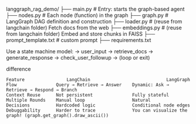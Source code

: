 





langgraph_rag_demo/
├── main.py               # Entry: starts the graph-based agent
├── nodes.py              # Each node (function) in the graph
├── graph.py              # LangGraph DAG definition and construction
├── loader.py             # (reuse from langchain folder) Fetch docs from the web
├── embeddings.py         # (reuse from langchain folder) Embed and store chunks in FAISS
├── prompt_template.txt   # custom prompt
├── requirements.txt



Use a state machine model:
→ user_input → retrieve_docs → generate_response → check_user_followup → (loop or exit)

difference

```
Feature	               LangChain	                         LangGraph
Flow	           Query → Retrieve → Answer	Dynamic: Ask → Retrieve → Respond → Branch
Context Reuse	   Not persistent	            Fully stateful
Multiple Rounds	   Manual loop	                Natural
Decisions	       Hardcoded logic	            Conditional node edges
Debuggability	   Harder to trace	            You can visualize the graph! (graph.get_graph().draw_ascii())
```